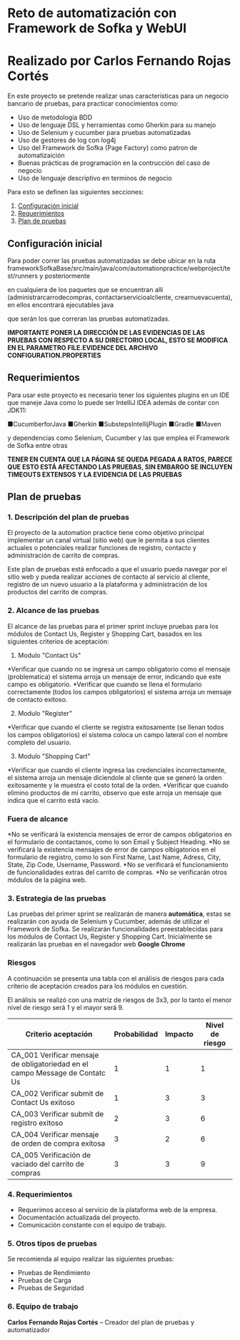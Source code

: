 # Reto de automatización con Framework de Sofka y WebUI
# Realizado por Carlos Fernando Rojas Cortés

En este proyecto se pretende realizar unas caracteristicas para un negocio bancario de pruebas, para practicar conocimientos como:

* Uso de metodología BDD
* Uso de lenguaje DSL y herramientas como Gherkin para su manejo
* Uso de Selenium y cucumber para pruebas automatizadas
* Uso de gestores de log con log4j
* Uso del Framework de Sofka (Page Factory) como patron de automatizaición
* Buenas prácticas de programación en la contrucción del caso de negocio
* Uso de lenguaje descriptivo en terminos de negocio

Para esto se definen las siguientes secciones:
  1. [Configuración inicial](#configuración-inicial)
  2. [Requerimientos](#requerimientos)
  3. [Plan de pruebas](#plan-de-pruebas)


## Configuración inicial

Para poder correr las pruebas automatizadas se debe ubicar en la ruta frameworkSofkaBase/src/main/java/com/automationpractice/webproject/test/runners y posteriormente

en cualquiera de los paquetes que se encuentran allí (administrarcarrodecompras, contactarservicioalcliente, crearnuevacuenta), en ellos encontrará ejecutables java

que serán los que correran las pruebas automatizadas.

**IMPORTANTE PONER LA DIRECCIÓN DE LAS EVIDENCIAS DE LAS PRUEBAS CON RESPECTO A SU DIRECTORIO LOCAL, ESTO SE MODIFICA EN EL PARAMETRO FILE.EVIDENCE DEL ARCHIVO CONFIGURATION.PROPERTIES**


## Requerimientos

Para usar este proyecto es necesario tener los siguientes plugins en un IDE que maneje Java como lo puede ser IntelliJ IDEA además de contar con JDK11:

■CucumberforJava
■Gherkin
■SubstepsIntellijPlugin
■Gradle
■Maven

y dependencias como Selenium, Cucumber y las que emplea el Framework de Sofka entre otras

**TENER EN CUENTA QUE LA PÁGINA SE QUEDA PEGADA A RATOS, PARECE QUE ESTO ESTÁ AFECTANDO LAS PRUEBAS, SIN EMBARGO SE INCLUYEN TIMEOUTS EXTENSOS Y LA EVIDENCIA DE LAS PRUEBAS**


## Plan de pruebas

### 1. **Descripción del plan de pruebas**

El proyecto de la automation practice tiene como objetivo principal implementar un canal virtual (sitio web) que le permita a sus clientes actuales o potenciales realizar funciones de registro, contacto y administración de carrito de compras.

Este plan de pruebas está enfocado a que el usuario pueda navegar por el sitio web y pueda realizar acciones de contacto al servicio al cliente, registro de un nuevo usuario a la plataforma y administración de los productos del carrito de compras.

### 2. **Alcance de las pruebas**

El alcance de las pruebas para el primer sprint incluye pruebas para los módulos de Contact Us, Register y Shopping Cart, basados en los siguientes criterios de aceptación:

1. Modulo "Contact Us"

*Verificar que cuando no se ingresa un campo obligatorio como el mensaje (problematica) el sistema arroja un mensaje de error, indicando que este campo es obligatorio.
*Verificar que cuando se llena el formulario correctamente (todos los campos obligatorios) el sistema arroja un mensaje de contacto exitoso.

2. Modulo "Register"

*Verificar que cuando el cliente se registra exitosamente (se llenan todos los campos obligatorios) el sistema coloca un campo lateral con el nombre completo del usuario.

3. Modulo "Shopping Cart"

*Verificar que cuando el cliente ingresa las credenciales incorrectamente, el sistema arroja un mensaje diciendole al cliente que se generó la orden exitosamente y le muestra el costo total de la orden.
*Verificar que cuando elimino productos de mi carrito, observo que este arroja un mensaje que indica que el carrito está vacío.

### **Fuera de alcance**

*No se verificará la existencia mensajes de error de campos obligatorios en el formulario de contactanos, como lo son Email y Subject Heading.
*No se verificará la existencia mensajes de error de campos olbigatorios en el formulario de registro, como lo son First Name, Last Name, Adress, City, State, Zip Code, Username, Password.
*No se verificará el funcionamiento de funcionalidades extras del carrito de compras.
*No se verificarán otros módulos de la página web.

### 3. **Estrategia de las pruebas**

Las pruebas del primer sprint se realizarán de manera **automática**, estas se realizarán con ayuda de Selenium y Cucumber, además de utilizar el Framework de Sofka. Se realizarán funcionalidades preestablecidas para los módulos de Contact Us, Register y Shopping Cart. Inicialmente se realizarán las pruebas en el navegador web **Google Chrome**

### Riesgos

A continuación se presenta una tabla con el análisis de riesgos para cada criterio de aceptación creados para los módulos en cuestión.

El análisis se realizó con una matriz de riesgos de 3x3, por lo tanto el menor nivel de riesgo será 1 y el mayor será 9.

| Criterio aceptación | Probabilidad | Impacto | Nivel de riesgo |
| --- | --- | --- | --- |
| CA_001 Verificar mensaje de obligatoriedad en el campo Message de Contatc Us | 1 | 1 | 1 |
| CA_002 Verificar submit de Contact Us exitoso | 1 | 3 | 3 |
| CA_003 Verificar submit de registro exitoso | 2 | 3 | 6 |
| CA_004 Verificar mensaje de orden de compra exitosa | 3 | 2 | 6 |
| CA_005 Verificación de vaciado del carrito de compras | 3 | 3 | 9 |

### 4. Requerimientos

- Requerimos acceso al servicio de la plataforma web de la empresa.
- Documentación actualizada del proyecto.
- Comunicación constante con el equipo de trabajo.


### 5. Otros tipos de pruebas

Se recomienda al equipo realizar las siguientes pruebas:

- Pruebas de Rendimiento
- Pruebas de Carga
- Pruebas de Seguridad

### 6. Equipo de trabajo

**Carlos Fernando Rojas Cortés** – Creador del plan de pruebas y automatizador